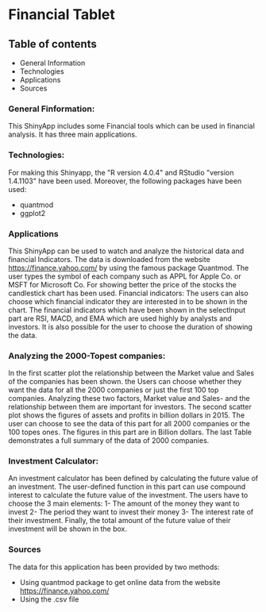 
# Financial Tablet
## Table of contents
*  General Information
* Technologies
* Applications
* Sources
### General Finformation:
This ShinyApp includes some Financial tools which can be used in financial analysis. It has three main applications.

### Technologies:
For making this Shinyapp, the "R version 4.0.4" and RStudio "version 1.4.1103" have been used. Moreover, the following packages have been used:

* quantmod
* ggplot2

### Applications


This ShinyApp can be used to watch and analyze the historical data and financial Indicators. The data is downloaded from the website https://finance.yahoo.com/ by using the famous package Quantmod. The user types the symbol of each company such as APPL for Apple Co. or MSFT for Microsoft Co. For showing better the price of the stocks the candlestick chart has been used. 
Financial indicators: The users can also choose which financial indicator they are interested in to be shown in the chart. 
The financial indicators which have been shown in the selectInput part are RSI, MACD, and EMA which are used highly by analysts and investors. It is also possible for the user to choose the duration of showing the data. 

### Analyzing the 2000-Topest companies:
In the first scatter plot the relationship between the Market value and Sales of the companies has been shown. 
the Users can choose whether they want the data for all the 2000 companies or just the first 100 top companies. 
Analyzing these two factors, Market value and Sales- and the relationship between them are important for investors. 
The second scatter plot shows the figures of assets and profits in billion dollars in 2015.  The user can choose to see the data of this part for all 2000 companies or the 100 topes ones. The figures in this part are in Billion dollars.
The last Table demonstrates a full summary of the data of  2000 companies.

### Investment Calculator:
An investment calculator has been defined by calculating the future value of an investment.
The user-defined function in this part can use compound interest to calculate the future value of the investment.
The users have to choose the 3 main elements:
1- The amount of the money they want to invest
2- The period they want to invest their money 
3- The interest rate of their investment.
Finally, the total amount of the future value of their investment will be shown in the box. 
### Sources
The data for this application has been provided by two methods:
* Using quantmod package to get online data from the website https://finance.yahoo.com/
* Using the .csv file
